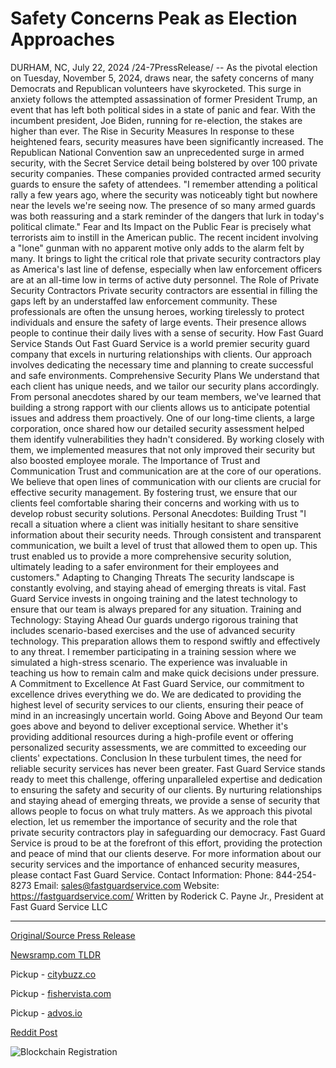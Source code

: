 # Safety Concerns Peak as Election Approaches

DURHAM, NC, July 22, 2024 /24-7PressRelease/ -- As the pivotal election on Tuesday, November 5, 2024, draws near, the safety concerns of many Democrats and Republican volunteers have skyrocketed. This surge in anxiety follows the attempted assassination of former President Trump, an event that has left both political sides in a state of panic and fear. With the incumbent president, Joe Biden, running for re-election, the stakes are higher than ever.  The Rise in Security Measures In response to these heightened fears, security measures have been significantly increased. The Republican National Convention saw an unprecedented surge in armed security, with the Secret Service detail being bolstered by over 100 private security companies. These companies provided contracted armed security guards to ensure the safety of attendees.  "I remember attending a political rally a few years ago, where the security was noticeably tight but nowhere near the levels we're seeing now. The presence of so many armed guards was both reassuring and a stark reminder of the dangers that lurk in today's political climate."  Fear and Its Impact on the Public Fear is precisely what terrorists aim to instill in the American public. The recent incident involving a "lone" gunman with no apparent motive only adds to the alarm felt by many. It brings to light the critical role that private security contractors play as America's last line of defense, especially when law enforcement officers are at an all-time low in terms of active duty personnel.  The Role of Private Security Contractors Private security contractors are essential in filling the gaps left by an understaffed law enforcement community. These professionals are often the unsung heroes, working tirelessly to protect individuals and ensure the safety of large events. Their presence allows people to continue their daily lives with a sense of security.  How Fast Guard Service Stands Out Fast Guard Service is a world premier security guard company that excels in nurturing relationships with clients. Our approach involves dedicating the necessary time and planning to create successful and safe environments.  Comprehensive Security Plans We understand that each client has unique needs, and we tailor our security plans accordingly. From personal anecdotes shared by our team members, we've learned that building a strong rapport with our clients allows us to anticipate potential issues and address them proactively.  One of our long-time clients, a large corporation, once shared how our detailed security assessment helped them identify vulnerabilities they hadn't considered. By working closely with them, we implemented measures that not only improved their security but also boosted employee morale.  The Importance of Trust and Communication Trust and communication are at the core of our operations. We believe that open lines of communication with our clients are crucial for effective security management. By fostering trust, we ensure that our clients feel comfortable sharing their concerns and working with us to develop robust security solutions.  Personal Anecdotes: Building Trust "I recall a situation where a client was initially hesitant to share sensitive information about their security needs. Through consistent and transparent communication, we built a level of trust that allowed them to open up. This trust enabled us to provide a more comprehensive security solution, ultimately leading to a safer environment for their employees and customers."  Adapting to Changing Threats The security landscape is constantly evolving, and staying ahead of emerging threats is vital. Fast Guard Service invests in ongoing training and the latest technology to ensure that our team is always prepared for any situation.  Training and Technology: Staying Ahead Our guards undergo rigorous training that includes scenario-based exercises and the use of advanced security technology. This preparation allows them to respond swiftly and effectively to any threat. I remember participating in a training session where we simulated a high-stress scenario. The experience was invaluable in teaching us how to remain calm and make quick decisions under pressure.  A Commitment to Excellence At Fast Guard Service, our commitment to excellence drives everything we do. We are dedicated to providing the highest level of security services to our clients, ensuring their peace of mind in an increasingly uncertain world.  Going Above and Beyond Our team goes above and beyond to deliver exceptional service. Whether it's providing additional resources during a high-profile event or offering personalized security assessments, we are committed to exceeding our clients' expectations.  Conclusion In these turbulent times, the need for reliable security services has never been greater. Fast Guard Service stands ready to meet this challenge, offering unparalleled expertise and dedication to ensuring the safety and security of our clients. By nurturing relationships and staying ahead of emerging threats, we provide a sense of security that allows people to focus on what truly matters.  As we approach this pivotal election, let us remember the importance of security and the role that private security contractors play in safeguarding our democracy. Fast Guard Service is proud to be at the forefront of this effort, providing the protection and peace of mind that our clients deserve.  For more information about our security services and the importance of enhanced security measures, please contact Fast Guard Service.  Contact Information:  Phone: 844-254-8273 Email: sales@fastguardservice.com Website: https://fastguardservice.com/  Written by Roderick C. Payne Jr., President at Fast Guard Service LLC 

---

[Original/Source Press Release](https://www.24-7pressrelease.com/press-release/512727/safety-concerns-peak-as-election-approaches)
                    

[Newsramp.com TLDR](https://newsramp.com/curated-news/surge-in-security-measures-and-the-role-of-private-security-contractors/8d7a8b94950454960acfa77acc800407) 


Pickup - [citybuzz.co](https://citybuzz.co/2024/07/22/security-concerns-surge-as-2024-election-approaches-private-contractors-fill-critical-gaps)

Pickup - [fishervista.com](https://fishervista.com/en/heightened-security-measures-dominate-as-u-s-election-nears/20245137)

Pickup - [advos.io](https://advos.io/en/heightened-security-measures-in-response-to-election-safety-concerns/20245137)
 



[Reddit Post](https://www.reddit.com/r/newsramp/comments/1e981fp/surge_in_security_measures_and_the_role_of/) 



![Blockchain Registration](https://cdn.newsramp.app/24-7PressRelease/qrcode/247/22/vastjo0m.webp)